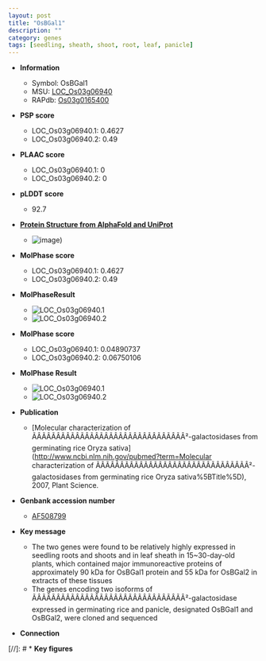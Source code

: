 ```yaml
---
layout: post
title: "OsBGal1"
description: ""
category: genes
tags: [seedling, sheath, shoot, root, leaf, panicle]
---
```


* **Information**  
    + Symbol: OsBGal1  
    + MSU: [LOC_Os03g06940](http://rice.plantbiology.msu.edu/cgi-bin/ORF_infopage.cgi?orf=LOC_Os03g06940)  
    + RAPdb: [Os03g0165400](http://rapdb.dna.affrc.go.jp/viewer/gbrowse_details/irgsp1?name=Os03g0165400)  

* **PSP score**  
    + LOC_Os03g06940.1: 0.4627 
    + LOC_Os03g06940.2: 0.49 

* **PLAAC score**  
    + LOC_Os03g06940.1: 0 
    + LOC_Os03g06940.2: 0 

* **pLDDT score**
    + 92.7

* **[Protein Structure from AlphaFold and UniProt](https://www.uniprot.org/uniprotkb/Q10RB4/entry#structure)**
    + ![image](https://ricepsp.github.io/images/Q1/AF-Q10RB4-F1.png))

* **MolPhase score**
    + LOC_Os03g06940.1: 0.4627
    + LOC_Os03g06940.2: 0.49

* **MolPhaseResult**
    + ![LOC_Os03g06940.1](https://ricepsp.github.io/pictures/LOC_Os03g/LOC_Os03g06940.1.png)
    + ![LOC_Os03g06940.2](https://ricepsp.github.io/pictures/LOC_Os03g/LOC_Os03g06940.2.png)

* **MolPhase score**
    + LOC_Os03g06940.1: 0.04890737
    + LOC_Os03g06940.2: 0.06750106

* **MolPhase Result**
    + ![LOC_Os03g06940.1](https://304243504.github.io/Pictures/LOC_Os03g/LOC_Os03g06940.1.png)
    + ![LOC_Os03g06940.2](https://304243504.github.io/Pictures/LOC_Os03g/LOC_Os03g06940.2.png)

* **Publication**  
    + [Molecular characterization of ÃÂÃÂÃÂÃÂÃÂÃÂÃÂÃÂÃÂÃÂÃÂÃÂÃÂÃÂÃÂÃÂ²-galactosidases from germinating rice Oryza sativa](http://www.ncbi.nlm.nih.gov/pubmed?term=Molecular characterization of ÃÂÃÂÃÂÃÂÃÂÃÂÃÂÃÂÃÂÃÂÃÂÃÂÃÂÃÂÃÂÃÂ²-galactosidases from germinating rice Oryza sativa%5BTitle%5D), 2007, Plant Science.

* **Genbank accession number**  
    + [AF508799](http://www.ncbi.nlm.nih.gov/nuccore/AF508799)

* **Key message**  
    + The two genes were found to be relatively highly expressed in seedling roots and shoots and in leaf sheath in 15~30-day-old plants, which contained major immunoreactive proteins of approximately 90 kDa for OsBGal1 protein and 55 kDa for OsBGal2 in extracts of these tissues
    + The genes encoding two isoforms of ÃÂÃÂÃÂÃÂÃÂÃÂÃÂÃÂÃÂÃÂÃÂÃÂÃÂÃÂÃÂÃÂ²-galactosidase expressed in germinating rice and panicle, designated OsBGal1 and OsBGal2, were cloned and sequenced

* **Connection**  

[//]: # * **Key figures**  


